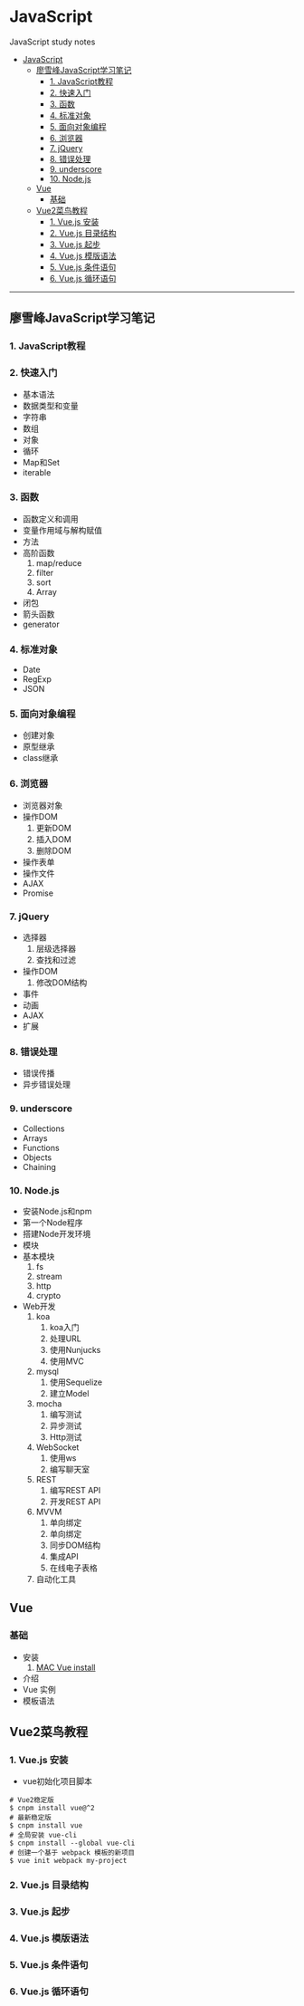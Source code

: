 # JavaScript

JavaScript study notes

- [JavaScript](#javascript)
  - [廖雪峰JavaScript学习笔记](#廖雪峰javascript学习笔记)
    - [1. JavaScript教程](#1-javascript教程)
    - [2. 快速入门](#2-快速入门)
    - [3. 函数](#3-函数)
    - [4. 标准对象](#4-标准对象)
    - [5. 面向对象编程](#5-面向对象编程)
    - [6. 浏览器](#6-浏览器)
    - [7. jQuery](#7-jquery)
    - [8. 错误处理](#8-错误处理)
    - [9. underscore](#9-underscore)
    - [10. Node.js](#10-nodejs)
  - [Vue](#vue)
    - [基础](#基础)
  - [Vue2菜鸟教程](#vue2菜鸟教程)
    - [1. Vue.js 安装](#1-vuejs-安装)
    - [2. Vue.js 目录结构](#2-vuejs-目录结构)
    - [3. Vue.js 起步](#3-vuejs-起步)
    - [4. Vue.js 模版语法](#4-vuejs-模版语法)
    - [5. Vue.js 条件语句](#5-vuejs-条件语句)
    - [6. Vue.js 循环语句](#6-vuejs-循环语句)

---

## 廖雪峰JavaScript学习笔记
### 1. JavaScript教程
### 2. 快速入门
 * 基本语法
 * 数据类型和变量
 * 字符串
 * 数组
 * 对象
 * 循环
 * Map和Set
 * iterable
### 3. 函数
 * 函数定义和调用
 * 变量作用域与解构赋值
 * 方法
 * 高阶函数
     1. map/reduce
     2. filter
     3. sort
     4. Array
 * 闭包
 * 箭头函数
 * generator
### 4. 标准对象
 * Date
 * RegExp
 * JSON
### 5. 面向对象编程
 * 创建对象
 * 原型继承
 * class继承
### 6. 浏览器
 * 浏览器对象
 * 操作DOM
    1. 更新DOM
    2. 插入DOM
    3. 删除DOM
 * 操作表单
 * 操作文件
 * AJAX
 * Promise
### 7. jQuery
 * 选择器
    1. 层级选择器
    2. 查找和过滤
 * 操作DOM
    1. 修改DOM结构
 * 事件
 * 动画
 * AJAX
 * 扩展
### 8. 错误处理
 * 错误传播
 * 异步错误处理
### 9. underscore
 * Collections
 * Arrays
 * Functions
 * Objects
 * Chaining
### 10. Node.js
 * 安装Node.js和npm
 * 第一个Node程序
 * 搭建Node开发环境
 * 模块
 * 基本模块
    1. fs
    2. stream
    3. http
    3. crypto
 * Web开发
    1. koa
        1. koa入门
        2. 处理URL
        3. 使用Nunjucks
        3. 使用MVC
    2. mysql
        1. 使用Sequelize
        2. 建立Model
    3. mocha
        1. 编写测试
        2. 异步测试
        3. Http测试
    4. WebSocket
        1. 使用ws
        2. 编写聊天室
    5. REST
        1. 编写REST API
        2. 开发REST API
    6. MVVM
        1. 单向绑定
        2. 单向绑定
        3. 同步DOM结构
        4. 集成API
        5. 在线电子表格
    7. 自动化工具
    
## Vue
### 基础
 * 安装 
    1. [MAC Vue install](https://www.cnblogs.com/Jack-cx/p/10934247.html)
 * 介绍
 * Vue 实例
 * 模板语法
## Vue2菜鸟教程
### 1. Vue.js 安装
 * vue初始化项目脚本
 ```shell
# Vue2稳定版
$ cnpm install vue@^2
# 最新稳定版
$ cnpm install vue
# 全局安装 vue-cli
$ cnpm install --global vue-cli
# 创建一个基于 webpack 模板的新项目
$ vue init webpack my-project
 ```
### 2. Vue.js 目录结构
### 3. Vue.js 起步
### 4. Vue.js 模版语法
### 5. Vue.js 条件语句
### 6. Vue.js 循环语句
